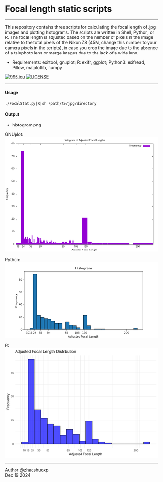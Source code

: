 # Focal length static scripts

-----
This repository contains three scripts for calculating the focal length of .jpg images and plotting histograms. The scripts are written in Shell, Python, or R. The focal length is adjusted based on the number of pixels in the image relative to the total pixels of the Nikon Z8 (45M, change this number to your camera pixels in the scripts), in case you crop the image due to the absence of a telephoto lens or merge images due to the lack of a wide lens.

 * Requirements:
   exiftool, gnuplot; R: exifr, ggplot; Python3: exifread, Pillow, matplotlib, numpy

[![996.icu](https://img.shields.io/badge/link-996.icu-red.svg)](https://996.icu) [![LICENSE](https://img.shields.io/badge/license-Anti%20996-blue.svg)](https://github.com/996icu/996.ICU/blob/master/LICENSE)

----

#### Usage

```
./FocalStat.py|R|sh /path/to/jpg/directory
```

#### Output

- histogram.png

GNUplot:
![GNUplot](https://raw.githubusercontent.com/zhaoshuoxp/FocalStat/refs/heads/main/gnuplot.png)

Python:
![python](https://raw.githubusercontent.com/zhaoshuoxp/FocalStat/refs/heads/main/Python.png)

R:
![python](https://raw.githubusercontent.com/zhaoshuoxp/FocalStat/refs/heads/main/R.png)


------

Author [@zhaoshuoxp](https://github.com/zhaoshuoxp)  
Dec 19 2024  

